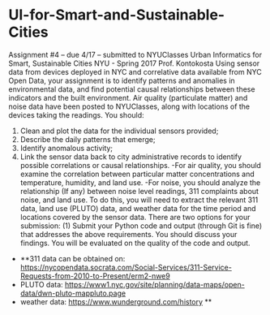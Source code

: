 # UI-for-Smart-and-Sustainable-Cities

Assignment #4 – due 4/17 – submitted to NYUClasses Urban Informatics for Smart, Sustainable Cities
NYU - Spring 2017
Prof. Kontokosta
Using sensor data from devices deployed in NYC and correlative data available from NYC Open Data, your assignment is to identify patterns and anomalies in environmental data, and find potential causal relationships between these indicators and the built environment. Air quality (particulate matter) and noise data have been posted to NYUClasses, along with locations of the devices taking the readings. You should:
1. Clean and plot the data for the individual sensors provided;
2. Describe the daily patterns that emerge;
3. Identify anomalous activity;
4. Link the sensor data back to city administrative records to identify possible correlations or
causal relationships.
-For air quality, you should examine the correlation between particular matter concentrations and temperature, humidity, and land use.
-For noise, you should analyze the relationship (If any) between noise level readings, 311 complaints about noise, and land use.
To do this, you will need to extract the relevant 311 data, land use (PLUTO) data, and weather data for the time period and locations covered by the sensor data.
There are two options for your submission:
(1) Submit your Python code and output (through Git is fine) that addresses the above
requirements. You should discuss your findings. You will be evaluated on the quality of the code and output.


- **311 data can be obtained on: https://nycopendata.socrata.com/Social-Services/311-Service-Requests-from-2010-to-Present/erm2-nwe9 
- PLUTO data: https://www1.nyc.gov/site/planning/data-maps/open-data/dwn-pluto-mappluto.page
- weather data: https://www.wunderground.com/history **
